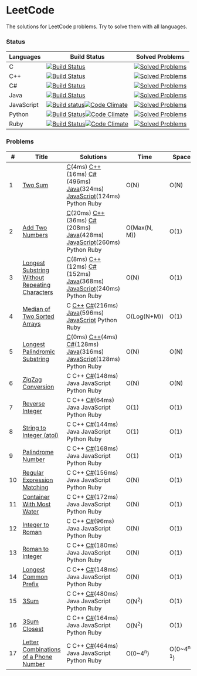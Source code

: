# LeetCode
The solutions for LeetCode problems. Try to solve them with all languages.

### Status
| Languages | Build Status | Solved Problems |
| --------- | ------------ | --------------- |
|C|[![Build Status](https://ci.appveyor.com/api/projects/status/p73y0722cjtjjmc3?svg=true&retina=true)](https://ci.appveyor.com/project/BigEgg/leetcode-e5dh1)|[![Solved Problems](https://img.shields.io/badge/Last%20Problem%20ID-4-blue.svg)](https://github.com/BigEgg/LeetCode/tree/C)|
|C++|[![Build Status](https://ci.appveyor.com/api/projects/status/ctouq94adsmnxwg5?svg=true&retina=true)](https://ci.appveyor.com/project/BigEgg/leetcode-vu4km)|[![Solved Problems](https://img.shields.io/badge/Last%20Problem%20ID-5-blue.svg)](https://github.com/BigEgg/LeetCode/tree/C++)|
|C#|[![Build Status](https://ci.appveyor.com/api/projects/status/github/bigegg/leetcode?branch=csharp&svg=true&retina=true)](https://ci.appveyor.com/project/bigegg/leetcode/branch/csharp)|[![Solved Problems](https://img.shields.io/badge/Last%20Problem%20ID-17-blue.svg)](https://github.com/BigEgg/LeetCode/tree/CSharp)|
|Java|[![Build Status](https://ci.appveyor.com/api/projects/status/3dccqetvnbccw1lq?svg=true)](https://ci.appveyor.com/project/BigEgg/leetcode-gsiou)|[![Solved Problems](https://img.shields.io/badge/Last%20Problem%20ID-5-blue.svg)](https://github.com/BigEgg/LeetCode/tree/Java)|
|JavaScript|[![Build status](https://ci.appveyor.com/api/projects/status/h3w77m53d089w5lv?svg=true)](https://ci.appveyor.com/project/BigEgg/leetcode-he0qs)[![Code Climate](https://codeclimate.com/github/BigEgg/LeetCode/badges/gpa.svg)](https://codeclimate.com/github/BigEgg/LeetCode)|[![Solved Problems](https://img.shields.io/badge/Last%20Problem%20ID-5-blue.svg)](https://github.com/BigEgg/LeetCode/tree/JavaScript)|
|Python|[![Build Status](https://img.shields.io/badge/build-invalid-lightgrey.svg)]()[![Code Climate](https://codeclimate.com/github/BigEgg/LeetCode/badges/gpa.svg)](https://codeclimate.com/github/BigEgg/LeetCode)|[![Solved Problems](https://img.shields.io/badge/Last%20Problem%20ID-0-lightgrey.svg)](https://github.com/BigEgg/LeetCode/tree/Python)|
|Ruby|[![Build Status](https://img.shields.io/badge/build-invalid-lightgrey.svg)]()[![Code Climate](https://codeclimate.com/github/BigEgg/LeetCode/badges/gpa.svg)](https://codeclimate.com/github/BigEgg/LeetCode)|[![Solved Problems](https://img.shields.io/badge/Last%20Problem%20ID-0-lightgrey.svg)](https://github.com/BigEgg/LeetCode/tree/Ruby)|

### Problems
| # | Title | Solutions | Time | Space | Comments |
|---| ----- | --------- | ---- | ----- | -------- |
|1|[Two Sum](./Problems/001-TwoSum.md)| [C](./C/LeetCode/001-TwoSum.c)(4ms) [C++](./C++/LeetCode/001-TwoSum.cpp)(16ms) [C#](./CSharp/LeetCode/001-TwoSum.cs)(496ms) [Java](./Java/src/main/java/bigegg/leetcode/_001_TwoSum.java)(324ms) [JavaScript](./JavaScript/src/001-TwoSum.js)(124ms) Python Ruby | O(N) | O(N) | |
|2|[Add Two Numbers](./Problems/002-AddTwoNumbers.md)| [C](./C/LeetCode/002-AddTwoNumbers.c)(20ms) [C++](./C++/LeetCode/002-AddTwoNumbers.cpp)(36ms) [C#](./CSharp/LeetCode/002-AddTwoNumbers.cs)(208ms) [Java](./Java/src/main/java/bigegg/leetcode/_002_AddTwoNumbers.java)(428ms) [JavaScript](./JavaScript/src/002-AddTwoNumbers.js)(260ms) Python Ruby | O(Max(N, M)) | O(1) | |
|3|[Longest Substring Without Repeating Characters](./Problems/003-LongestSubstringWithoutRepeatingCharacters.md)| [C](./C/LeetCode/002-LongestSubstringWithoutRepeatingCharacters.c)(8ms) [C++](./C++/LeetCode/003-LongestSubstringWithoutRepeatingCharacters.cpp)(12ms) [C#](./CSharp/LeetCode/003-LongestSubstringWithoutRepeatingCharacters.cs)(152ms) [Java](./Java/src/main/java/bigegg/leetcode/_003_LongestSubstringWithoutRepeatingCharacters.java)(368ms) [JavaScript](./JavaScript/src/003-LongestSubstringWithoutRepeatingCharacters.js)(240ms) Python Ruby | O(N) | O(1) | C# use array will slower |
|4|[Median of Two Sorted Arrays](./Problems/004-MedianOfTwoSortedArrays.md)| C [C++](./C++/LeetCode/004-MedianOfTwoSortedArrays.cpp) [C#](./CSharp/LeetCode/004-MedianOfTwoSortedArrays.cs)(216ms) [Java](./Java/src/main/java/bigegg/leetcode/_004_MedianOfTwoSortedArrays.java)(596ms) [JavaScript](./Java/src/main/java/bigegg/leetcode/004-MedianOfTwoSortedArrays.js) Python Ruby | O(Log(N+M)) | O(1) | |
|5|[Longest Palindromic Substring](./Problems/005-LongestPalindromicSubstring.md)| [C](./C/LeetCode/005-LongestPalindromicSubstring.c)(0ms) [C++](./C++/LeetCode/005-LongestPalindromicSubstring.cpp)(4ms) [C#](./CSharp/LeetCode/005-LongestPalindromicSubstring.cs)(128ms) [Java](./Java/src/main/java/bigegg/leetcode/_005_LongestPalindromicSubstring.java)(316ms) [JavaScript](./JavaScript/src/005-LongestPalindromicSubstring.js)(128ms) Python Ruby | O(N) | O(N) | Use Manacher's Algorithm |
|6|[ZigZag Conversion](./Problems/006-ZigZagConversion.md)| C C++ [C#](./CSharp/LeetCode/006-ZigZagConversion.cs)(148ms) Java JavaScript Python Ruby | O(N) | O(N) | |
|7|[Reverse Integer](./Problems/007-ReverseInteger.md)| C C++ [C#](./CSharp/LeetCode/007-ReverseInteger.cs)(64ms) Java JavaScript Python Ruby | O(1) | O(1) | |
|8|[String to Integer (atoi)](./Problems/008-StringToInteger(atoi).md)| C C++ [C#](./CSharp/LeetCode/008-StringToInteger(atoi).cs)(144ms) Java JavaScript Python Ruby | O(1) | O(1) | |
|9|[Palindrome Number](./Problems/009-PalindromeNumber.md)| C C++ [C#](./CSharp/LeetCode/009-PalindromeNumber.cs)(168ms) Java JavaScript Python Ruby | O(1) | O(1) | |
|10|[Regular Expression Matching](./Problems/010-RegularExpressionMatching.md)| C C++ [C#](./CSharp/LeetCode/010-RegularExpressionMatching.cs)(156ms) Java JavaScript Python Ruby | O(N) | O(1) | |
|11|[Container With Most Water](./Problems/011-ContainerWithMostWater.md)| C C++ [C#](./CSharp/LeetCode/011-ContainerWithMostWater.cs)(172ms) Java JavaScript Python Ruby | O(N) | O(1) | |
|12|[Integer to Roman](./Problems/012-IntegerToRoman.md)| C C++ [C#](./CSharp/LeetCode/012-IntegerToRoman.cs)(96ms) Java JavaScript Python Ruby | O(N) | O(1) | |
|13|[Roman to Integer](./Problems/013-RomanToInteger.md)| C C++ [C#](./CSharp/LeetCode/013-RomanToInteger.cs)(180ms) Java JavaScript Python Ruby | O(N) | O(1) | |
|14|[Longest Common Prefix](./Problems/014-LongestCommonPrefix.md)| C C++ [C#](./CSharp/LeetCode/014-LongestCommonPrefix.cs)(148ms) Java JavaScript Python Ruby | O(N) | O(1) | |
|15|[3Sum](./Problems/015-3Sum.md)| C C++ [C#](./CSharp/LeetCode/015-3Sum.cs)(480ms) Java JavaScript Python Ruby | O(N<sup>2</sup>) | O(1) | |
|16|[3Sum Closest](./Problems/016-3SumClosest.md)| C C++ [C#](./CSharp/LeetCode/016-3SumClosest.cs)(164ms) Java JavaScript Python Ruby | O(N<sup>2</sup>) | O(1) | |
|17|[Letter Combinations of a Phone Number](./Problems/017-LetterCombinationsOfAPhoneNumber.md)| C C++ [C#](./CSharp/LeetCode/017-LetterCombinationsOfAPhoneNumber.cs)(464ms) Java JavaScript Python Ruby | O(0~4<sup>n</sup>) | O(0~4<sup>n-1</sup>) | |
